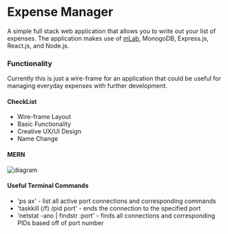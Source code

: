 # Expense Manager 
A simple full stack web application that allows you to write out your list of expenses. The application makes use of [mLab](https://mlab.com/), MonogoDB, Express.js, React.js, and Node.js. 

### Functionality 
Currently this is just a wire-frame for an application that could be useful for managing everyday expenses with further development. 

#### CheckList 
* Wire-frame Layout 
* Basic Functionality 
* Creative UX/UI Design 
* Name Change

#### MERN 
![diagram](http://www.brain-mentors.com/img/mern-training-institute.jpg)

#### Useful Terminal Commands 
* 'ps ax' - list all active port connections and corresponding commands 
* 'taskkill (/f) /pid port' - ends the connection to the specified port
* 'netstat -ano | findstr :port' - finds all connections and corresponding PIDs based off of port number 